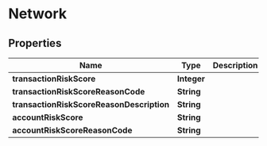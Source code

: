 
# Network

## Properties
Name | Type | Description | Notes
------------ | ------------- | ------------- | -------------
**transactionRiskScore** | **Integer** |  |  [optional]
**transactionRiskScoreReasonCode** | **String** |  |  [optional]
**transactionRiskScoreReasonDescription** | **String** |  |  [optional]
**accountRiskScore** | **String** |  |  [optional]
**accountRiskScoreReasonCode** | **String** |  |  [optional]



